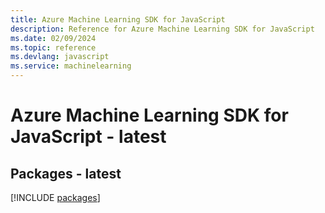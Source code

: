 ```yaml
---
title: Azure Machine Learning SDK for JavaScript
description: Reference for Azure Machine Learning SDK for JavaScript
ms.date: 02/09/2024
ms.topic: reference
ms.devlang: javascript
ms.service: machinelearning
---
```

# Azure Machine Learning SDK for JavaScript - latest
## Packages - latest
[!INCLUDE [packages](machine-learning-index.md)]